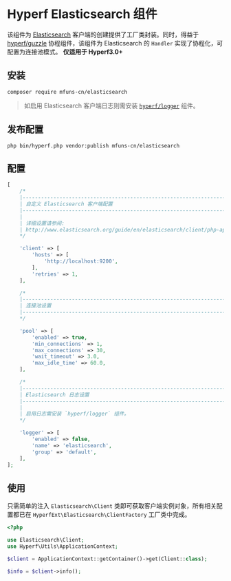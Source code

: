 # Hyperf Elasticsearch 组件

该组件为 [Elasticsearch](https://github.com/elastic/elasticsearch-php) 客户端的创建提供了工厂类封装。同时，得益于 [hyperf/guzzle](https://github.com/hyperf/guzzle) 协程组件，该组件为 Elasticsearch 的 `Handler` 实现了协程化，可配置为连接池模式。
**仅适用于 Hyperf3.0+**
## 安装

```shell script
composer require mfuns-cn/elasticsearch
```

> 如启用 Elasticsearch 客户端日志则需安装 [`hyperf/logger`](https://hyperf.wiki/2.0/#/zh-cn/logger) 组件。

## 发布配置

```shell script
php bin/hyperf.php vendor:publish mfuns-cn/elasticsearch
```

## 配置

```php
[
    /*
    |--------------------------------------------------------------------------
    | 自定义 Elasticsearch 客户端配置
    |--------------------------------------------------------------------------
    |
    | 详细设置请参阅:
    | http://www.elasticsearch.org/guide/en/elasticsearch/client/php-api/current/_configuration.html
    */

    'client' => [
        'hosts' => [
            'http://localhost:9200',
        ],
        'retries' => 1,
    ],

    /*
    |--------------------------------------------------------------------------
    | 连接池设置
    |--------------------------------------------------------------------------
    */

    'pool' => [
        'enabled' => true,
        'min_connections' => 1,
        'max_connections' => 30,
        'wait_timeout' => 3.0,
        'max_idle_time' => 60.0,
    ],

    /*
    |--------------------------------------------------------------------------
    | Elasticsearch 日志设置
    |--------------------------------------------------------------------------
    |
    | 启用日志需安装 `hyperf/logger` 组件。
    */

    'logger' => [
        'enabled' => false,
        'name' => 'elasticsearch',
        'group' => 'default',
    ],
];
```

## 使用

只需简单的注入 `Elasticsearch\Client` 类即可获取客户端实例对象，所有相关配置都已在 `HyperfExt\Elasticsearch\ClientFactory` 工厂类中完成。

```php
<?php

use Elasticsearch\Client;
use Hyperf\Utils\ApplicationContext;

$client = ApplicationContext::getContainer()->get(Client::class);

$info = $client->info();
```